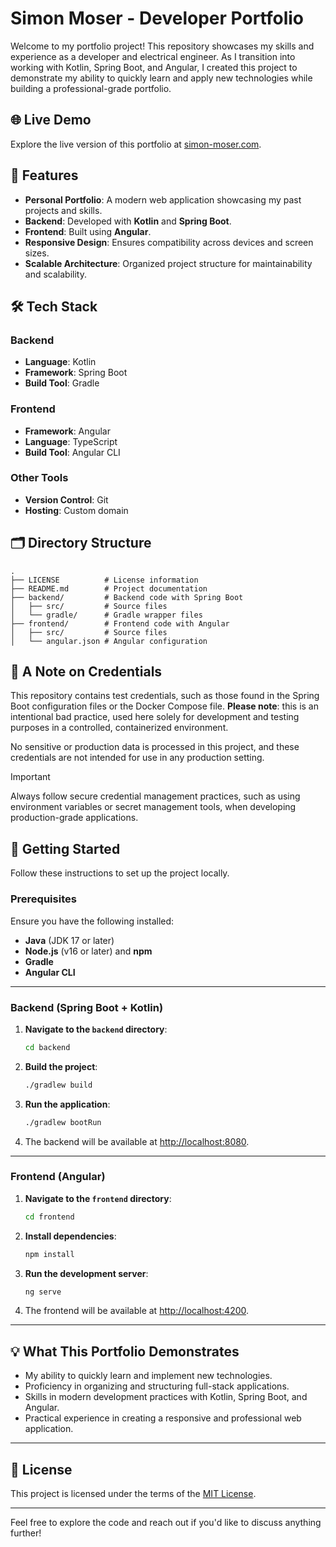 # Simon Moser - Developer Portfolio

Welcome to my portfolio project! This repository showcases my skills and experience as a developer and electrical engineer. As I transition into working with Kotlin, Spring Boot, and Angular, I created this project to demonstrate my ability to quickly learn and apply new technologies while building a professional-grade portfolio.

## 🌐 Live Demo

Explore the live version of this portfolio at [simon-moser.com](https://simon-moser.com).

## 🚀 Features

- **Personal Portfolio**: A modern web application showcasing my past projects and skills.
- **Backend**: Developed with **Kotlin** and **Spring Boot**.
- **Frontend**: Built using **Angular**.
- **Responsive Design**: Ensures compatibility across devices and screen sizes.
- **Scalable Architecture**: Organized project structure for maintainability and scalability.

## 🛠️ Tech Stack

### Backend
- **Language**: Kotlin
- **Framework**: Spring Boot
- **Build Tool**: Gradle

### Frontend
- **Framework**: Angular
- **Language**: TypeScript
- **Build Tool**: Angular CLI

### Other Tools
- **Version Control**: Git
- **Hosting**: Custom domain

## 🗂️ Directory Structure

```
.
├── LICENSE          # License information
├── README.md        # Project documentation
├── backend/         # Backend code with Spring Boot
│   ├── src/         # Source files
│   └── gradle/      # Gradle wrapper files
├── frontend/        # Frontend code with Angular
│   ├── src/         # Source files
│   └── angular.json # Angular configuration
```

## 🔑 A Note on Credentials

This repository contains test credentials, such as those found in the Spring Boot configuration files or the Docker Compose file. **Please note**: this is an intentional bad practice, used here solely for development and testing purposes in a controlled, containerized environment.

No sensitive or production data is processed in this project, and these credentials are not intended for use in any production setting.

> [!IMPORTANT]
> Always follow secure credential management practices, such as using environment variables or secret management tools, when developing production-grade applications.

## 🚀 Getting Started

Follow these instructions to set up the project locally.

### Prerequisites

Ensure you have the following installed:
- **Java** (JDK 17 or later)
- **Node.js** (v16 or later) and **npm**
- **Gradle**
- **Angular CLI**

---

### Backend (Spring Boot + Kotlin)

1. **Navigate to the `backend` directory**:
   ```bash
   cd backend
   ```

2. **Build the project**:
   ```bash
   ./gradlew build
   ```

3. **Run the application**:
   ```bash
   ./gradlew bootRun
   ```

4. The backend will be available at [http://localhost:8080](http://localhost:8080).

---

### Frontend (Angular)

1. **Navigate to the `frontend` directory**:
   ```bash
   cd frontend
   ```

2. **Install dependencies**:
   ```bash
   npm install
   ```

3. **Run the development server**:
   ```bash
   ng serve
   ```

4. The frontend will be available at [http://localhost:4200](http://localhost:4200).

---

## 💡 What This Portfolio Demonstrates

- My ability to quickly learn and implement new technologies.
- Proficiency in organizing and structuring full-stack applications.
- Skills in modern development practices with Kotlin, Spring Boot, and Angular.
- Practical experience in creating a responsive and professional web application.

---

## 📄 License

This project is licensed under the terms of the [MIT License](./LICENSE).

---

Feel free to explore the code and reach out if you'd like to discuss anything further!